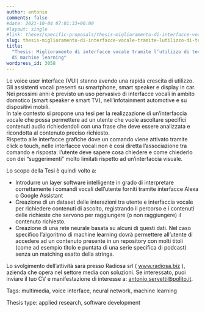 ```yaml
---
author: antonio
comments: false
#date: 2021-10-04 07:01:33+00:00
#layout: single
#link: theses/specific-proposals/thesis-miglioramento-di-interfacce-vocale-tramite-lutilizzo-di-tecniche-di-machine-learning/
slug: thesis-miglioramento-di-interfacce-vocale-tramite-lutilizzo-di-tecniche-di-machine-learning
title:
  "Thesis: Miglioramento di interfacce vocale tramite l’utilizzo di tecniche
  di machine learning"
wordpress_id: 3058
---
```


Le voice user interface (VUI) stanno avendo una rapida crescita di utilizzo. Gli assistenti vocali presenti su smartphone, smart speaker e display in car. Nei prossimi anni è previsto un uso pervasivo di interfacce vocali in ambito domotico (smart speaker e smart TV), nell’infotainment automotive e su dispositivi mobili.  
In tale contesto si propone una tesi per la realizzazione di un’interfaccia vocale che possa permettere ad un utente che vuole ascoltare specifici contenuti audio richiedendoli con una frase che deve essere analizzata e ricondotta al contenuto preciso richiesto.  
Rispetto alle interfacce grafiche dove un comando viene attivato tramite click o touch, nelle interfacce vocali non è così diretta l’associazione tra comando e risposta: l’utente deve sapere cosa chiedere e come chiederlo con dei “suggerimenti” molto limitati rispetto ad un’interfaccia visuale.

Lo scopo della Tesi è quindi volto a:

- Introdurre un layer software intelligente in grado di interpretare correttamente i comandi vocali dell’utente forniti tramite interfacce Alexa o Google Assistant
- Creazione di un dataset delle interazioni tra utente e interfaccia vocale per richiedere contenuti di ascolto, registrando il percorso e i contenuti delle richieste che servono per raggiungere (o non raggiungere) il contenuto richiesto.
- Creazione di una rete neurale basata su alcuni di questi dati. Nel caso specifico l’algoritmo di machine learning dovrà permettere all’utente di accedere ad un contenuto presente in un repository con molti titoli (come ad esempio titolo e puntata di una serie specifica di podcast) senza un matching esatto della stringa.

Lo svolgimento dell’attività sarà presso Radiosa srl ( www.radiosa.biz ), azienda che opera nel settore media con soluzioni. Se interessato, puoi inviare il tuo CV e manifestazione di interesse a: antonio.servetti@polito.it.

Tags: multimedia, voice interface, neural
network, machine learning

Thesis type: applied research, software
development
